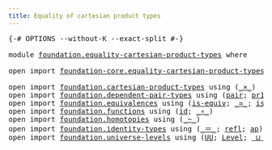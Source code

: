 ```yaml
---
title: Equality of cartesian product types
---
```


<pre class="Agda"><a id="61" class="Symbol">{-#</a> <a id="65" class="Keyword">OPTIONS</a> <a id="73" class="Pragma">--without-K</a> <a id="85" class="Pragma">--exact-split</a> <a id="99" class="Symbol">#-}</a>

<a id="104" class="Keyword">module</a> <a id="111" href="foundation.equality-cartesian-product-types.html" class="Module">foundation.equality-cartesian-product-types</a> <a id="155" class="Keyword">where</a>

<a id="162" class="Keyword">open</a> <a id="167" class="Keyword">import</a> <a id="174" href="foundation-core.equality-cartesian-product-types.html" class="Module">foundation-core.equality-cartesian-product-types</a> <a id="223" class="Keyword">public</a>

<a id="231" class="Keyword">open</a> <a id="236" class="Keyword">import</a> <a id="243" href="foundation.cartesian-product-types.html" class="Module">foundation.cartesian-product-types</a> <a id="278" class="Keyword">using</a> <a id="284" class="Symbol">(</a><a id="285" href="foundation-core.cartesian-product-types.html#590" class="Function Operator">_×_</a><a id="288" class="Symbol">)</a>
<a id="290" class="Keyword">open</a> <a id="295" class="Keyword">import</a> <a id="302" href="foundation.dependent-pair-types.html" class="Module">foundation.dependent-pair-types</a> <a id="334" class="Keyword">using</a> <a id="340" class="Symbol">(</a><a id="341" href="foundation-core.dependent-pair-types.html#588" class="InductiveConstructor">pair</a><a id="345" class="Symbol">;</a> <a id="347" href="foundation-core.dependent-pair-types.html#605" class="Field">pr1</a><a id="350" class="Symbol">;</a> <a id="352" href="foundation-core.dependent-pair-types.html#617" class="Field">pr2</a><a id="355" class="Symbol">)</a>
<a id="357" class="Keyword">open</a> <a id="362" class="Keyword">import</a> <a id="369" href="foundation.equivalences.html" class="Module">foundation.equivalences</a> <a id="393" class="Keyword">using</a> <a id="399" class="Symbol">(</a><a id="400" href="foundation-core.equivalences.html#1556" class="Function">is-equiv</a><a id="408" class="Symbol">;</a> <a id="410" href="foundation-core.equivalences.html#1621" class="Function Operator">_≃_</a><a id="413" class="Symbol">;</a> <a id="415" href="foundation-core.equivalences.html#3013" class="Function">is-equiv-has-inverse</a><a id="435" class="Symbol">)</a>
<a id="437" class="Keyword">open</a> <a id="442" class="Keyword">import</a> <a id="449" href="foundation.functions.html" class="Module">foundation.functions</a> <a id="470" class="Keyword">using</a> <a id="476" class="Symbol">(</a><a id="477" href="foundation-core.functions.html#322" class="Function">id</a><a id="479" class="Symbol">;</a> <a id="481" href="foundation-core.functions.html#420" class="Function Operator">_∘_</a><a id="484" class="Symbol">)</a>
<a id="486" class="Keyword">open</a> <a id="491" class="Keyword">import</a> <a id="498" href="foundation.homotopies.html" class="Module">foundation.homotopies</a> <a id="520" class="Keyword">using</a> <a id="526" class="Symbol">(</a><a id="527" href="foundation-core.homotopies.html#627" class="Function Operator">_~_</a><a id="530" class="Symbol">)</a>
<a id="532" class="Keyword">open</a> <a id="537" class="Keyword">import</a> <a id="544" href="foundation.identity-types.html" class="Module">foundation.identity-types</a> <a id="570" class="Keyword">using</a> <a id="576" class="Symbol">(</a><a id="577" href="foundation-core.identity-types.html#1865" class="Function Operator">_＝_</a><a id="580" class="Symbol">;</a> <a id="582" href="foundation-core.identity-types.html#1820" class="InductiveConstructor">refl</a><a id="586" class="Symbol">;</a> <a id="588" href="foundation-core.identity-types.html#4003" class="Function">ap</a><a id="590" class="Symbol">)</a>
<a id="592" class="Keyword">open</a> <a id="597" class="Keyword">import</a> <a id="604" href="foundation.universe-levels.html" class="Module">foundation.universe-levels</a> <a id="631" class="Keyword">using</a> <a id="637" class="Symbol">(</a><a id="638" href="foundation-core.universe-levels.html#235" class="Primitive">UU</a><a id="640" class="Symbol">;</a> <a id="642" href="Agda.Primitive.html#597" class="Postulate">Level</a><a id="647" class="Symbol">;</a> <a id="649" href="Agda.Primitive.html#810" class="Primitive Operator">_⊔_</a><a id="652" class="Symbol">)</a>
</pre>